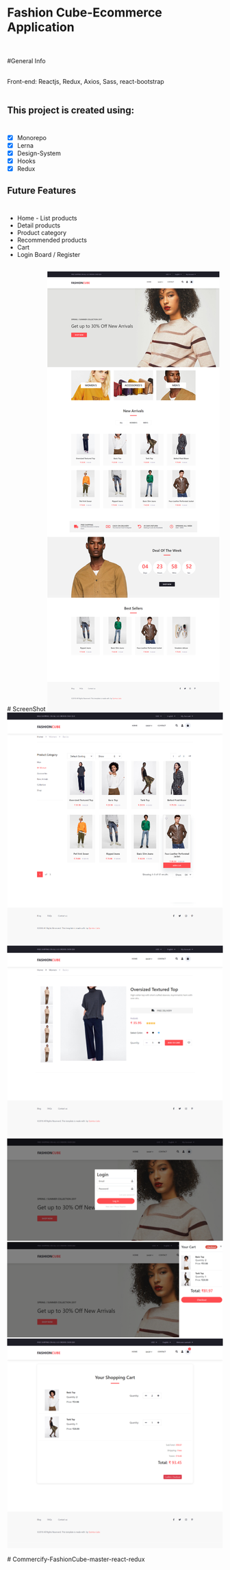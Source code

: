 # Fashion Cube-Ecommerce Application <br/><br/>

#General Info <br/><br/>

Front-end: Reactjs, Redux, Axios, Sass, react-bootstrap<br/><br/>

<!-- [Live-Demo](https://quintuslabs.github.io/fashion-cube) <br/><br/>  -->

## This project is created using: <br/><br/>

- [x] Monorepo<br/>
- [x] Lerna<br/>
- [x] Design-System<br/>
- [x] Hooks<br/>
- [x] Redux<br/>
## Future Features <br/><br/>

- Home - List products <br/>
- Detail products<br/>
- Product category<br/>
- Recommended products<br/>
- Cart <br/>
- Login Board / Register<br/>
<br/>
# ScreenShot

<img src="screen/screen1.png">
<img src="screen/screen2.png">
<img src="screen/screen3.png">
<img src="screen/screen4.png">
<img src="screen/screen5.png">
<img src="screen/screen6.png">

#   C o m m e r c i f y - F a s h i o n C u b e - m a s t e r - r e a c t - r e d u x 
 
 
